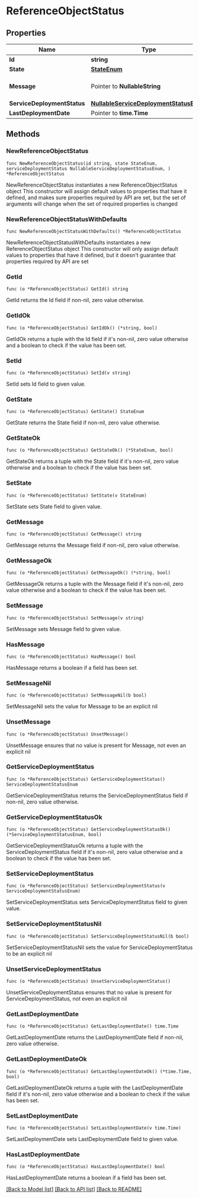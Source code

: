 # ReferenceObjectStatus

## Properties

Name | Type | Description | Notes
------------ | ------------- | ------------- | -------------
**Id** | **string** |  | 
**State** | [**StateEnum**](StateEnum.md) |  | 
**Message** | Pointer to **NullableString** | message related to the state | [optional] 
**ServiceDeploymentStatus** | [**NullableServiceDeploymentStatusEnum**](ServiceDeploymentStatusEnum.md) |  | 
**LastDeploymentDate** | Pointer to **time.Time** |  | [optional] 

## Methods

### NewReferenceObjectStatus

`func NewReferenceObjectStatus(id string, state StateEnum, serviceDeploymentStatus NullableServiceDeploymentStatusEnum, ) *ReferenceObjectStatus`

NewReferenceObjectStatus instantiates a new ReferenceObjectStatus object
This constructor will assign default values to properties that have it defined,
and makes sure properties required by API are set, but the set of arguments
will change when the set of required properties is changed

### NewReferenceObjectStatusWithDefaults

`func NewReferenceObjectStatusWithDefaults() *ReferenceObjectStatus`

NewReferenceObjectStatusWithDefaults instantiates a new ReferenceObjectStatus object
This constructor will only assign default values to properties that have it defined,
but it doesn't guarantee that properties required by API are set

### GetId

`func (o *ReferenceObjectStatus) GetId() string`

GetId returns the Id field if non-nil, zero value otherwise.

### GetIdOk

`func (o *ReferenceObjectStatus) GetIdOk() (*string, bool)`

GetIdOk returns a tuple with the Id field if it's non-nil, zero value otherwise
and a boolean to check if the value has been set.

### SetId

`func (o *ReferenceObjectStatus) SetId(v string)`

SetId sets Id field to given value.


### GetState

`func (o *ReferenceObjectStatus) GetState() StateEnum`

GetState returns the State field if non-nil, zero value otherwise.

### GetStateOk

`func (o *ReferenceObjectStatus) GetStateOk() (*StateEnum, bool)`

GetStateOk returns a tuple with the State field if it's non-nil, zero value otherwise
and a boolean to check if the value has been set.

### SetState

`func (o *ReferenceObjectStatus) SetState(v StateEnum)`

SetState sets State field to given value.


### GetMessage

`func (o *ReferenceObjectStatus) GetMessage() string`

GetMessage returns the Message field if non-nil, zero value otherwise.

### GetMessageOk

`func (o *ReferenceObjectStatus) GetMessageOk() (*string, bool)`

GetMessageOk returns a tuple with the Message field if it's non-nil, zero value otherwise
and a boolean to check if the value has been set.

### SetMessage

`func (o *ReferenceObjectStatus) SetMessage(v string)`

SetMessage sets Message field to given value.

### HasMessage

`func (o *ReferenceObjectStatus) HasMessage() bool`

HasMessage returns a boolean if a field has been set.

### SetMessageNil

`func (o *ReferenceObjectStatus) SetMessageNil(b bool)`

 SetMessageNil sets the value for Message to be an explicit nil

### UnsetMessage
`func (o *ReferenceObjectStatus) UnsetMessage()`

UnsetMessage ensures that no value is present for Message, not even an explicit nil
### GetServiceDeploymentStatus

`func (o *ReferenceObjectStatus) GetServiceDeploymentStatus() ServiceDeploymentStatusEnum`

GetServiceDeploymentStatus returns the ServiceDeploymentStatus field if non-nil, zero value otherwise.

### GetServiceDeploymentStatusOk

`func (o *ReferenceObjectStatus) GetServiceDeploymentStatusOk() (*ServiceDeploymentStatusEnum, bool)`

GetServiceDeploymentStatusOk returns a tuple with the ServiceDeploymentStatus field if it's non-nil, zero value otherwise
and a boolean to check if the value has been set.

### SetServiceDeploymentStatus

`func (o *ReferenceObjectStatus) SetServiceDeploymentStatus(v ServiceDeploymentStatusEnum)`

SetServiceDeploymentStatus sets ServiceDeploymentStatus field to given value.


### SetServiceDeploymentStatusNil

`func (o *ReferenceObjectStatus) SetServiceDeploymentStatusNil(b bool)`

 SetServiceDeploymentStatusNil sets the value for ServiceDeploymentStatus to be an explicit nil

### UnsetServiceDeploymentStatus
`func (o *ReferenceObjectStatus) UnsetServiceDeploymentStatus()`

UnsetServiceDeploymentStatus ensures that no value is present for ServiceDeploymentStatus, not even an explicit nil
### GetLastDeploymentDate

`func (o *ReferenceObjectStatus) GetLastDeploymentDate() time.Time`

GetLastDeploymentDate returns the LastDeploymentDate field if non-nil, zero value otherwise.

### GetLastDeploymentDateOk

`func (o *ReferenceObjectStatus) GetLastDeploymentDateOk() (*time.Time, bool)`

GetLastDeploymentDateOk returns a tuple with the LastDeploymentDate field if it's non-nil, zero value otherwise
and a boolean to check if the value has been set.

### SetLastDeploymentDate

`func (o *ReferenceObjectStatus) SetLastDeploymentDate(v time.Time)`

SetLastDeploymentDate sets LastDeploymentDate field to given value.

### HasLastDeploymentDate

`func (o *ReferenceObjectStatus) HasLastDeploymentDate() bool`

HasLastDeploymentDate returns a boolean if a field has been set.


[[Back to Model list]](../README.md#documentation-for-models) [[Back to API list]](../README.md#documentation-for-api-endpoints) [[Back to README]](../README.md)



